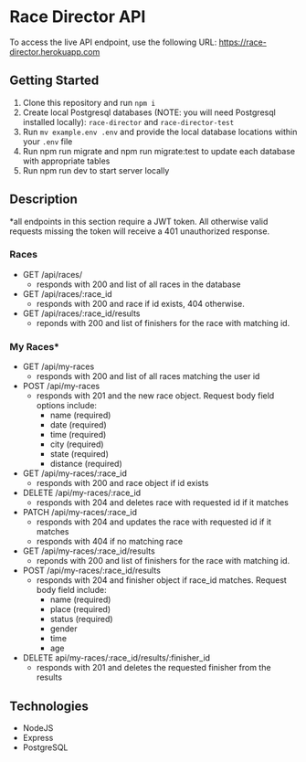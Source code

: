 # Race Director API

To access the live API endpoint, use the following URL: 
https://race-director.herokuapp.com
## Getting Started

1. Clone this repository and run `npm i`
2. Create local Postgresql databases (NOTE: you will need Postgresql installed locally): `race-director` and `race-director-test`
3. Run `mv example.env .env` and provide the local database locations within your `.env` file
4. Run npm run migrate and npm run migrate:test to update each database with appropriate tables
5. Run npm run dev to start server locally


## Description
*all endpoints in this section require a JWT token.  All otherwise valid requests missing the token will receive a 401 unauthorized response.

### Races
* GET /api/races/
    * responds with 200 and list of all races in the database
* GET /api/races/:race_id
    * responds with 200 and race if id exists, 404 otherwise.
* GET /api/races/:race_id/results
    * reponds with 200 and list of finishers for the race with matching id.

### My Races*
* GET /api/my-races
    * responds with 200 and list of all races matching the user id
* POST /api/my-races
    * responds with 201 and the new race object. Request body field options include:
        * name (required)
        * date (required)
        * time (required)
        * city (required)
        * state (required)
        * distance (required)
* GET /api/my-races/:race_id
    * responds with 200 and race object if id exists
* DELETE /api/my-races/:race_id
    * responds with 204 and deletes race with requested id if it matches
* PATCH /api/my-races/:race_id
    * responds with 204 and updates the race with requested id if it matches
    * responds with 404 if no matching race
* GET /api/my-races/:race_id/results
    * reponds with 200 and list of finishers for the race with matching id.
* POST /api/my-races/:race_id/results
    * responds with 204 and finisher object if race_id matches.  Request body field include:
        * name (required)
        * place (required)
        * status (required)
        * gender
        * time
        * age
* DELETE api/my-races/:race_id/results/:finisher_id
    * responds with 201 and deletes the requested finisher from the results



## Technologies
* NodeJS
* Express
* PostgreSQL
